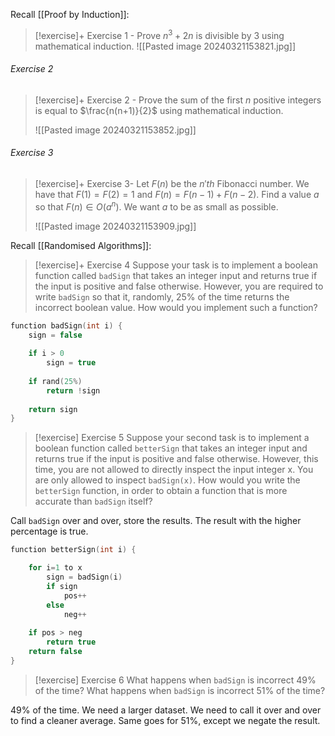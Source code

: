 Recall [[Proof by Induction]]:

> [!exercise]+ Exercise 1 - Prove $n^3 +2n$ is divisible by 3 using mathematical induction.
> ![[Pasted image 20240321153821.jpg]]

<div style="page-break-after: always;"></div>

###### Exercise 2

> [!exercise]+ Exercise 2 - Prove the sum of the first $n$ positive integers is equal to $\frac{n(n+1)}{2}$ using mathematical induction.
> 
> ![[Pasted image 20240321153852.jpg]]

<div style="page-break-after: always;"></div>

###### Exercise 3

> [!exercise]+ Exercise 3- Let $F(n)$ be the $n'th$ Fibonacci number. We have that $F(1) = F(2) = 1$ and $F(n)=F(n-1)+F(n-2)$. Find a value $a$ so that $F(n) \in O(a^n)$. We want $a$ to be as small as possible.
> 
> ![[Pasted image 20240321153909.jpg]]

<div style="page-break-after: always;"></div>

Recall [[Randomised Algorithms]]:


> [!exercise]+ Exercise 4 
> Suppose your task is to implement a boolean function called `badSign` that takes an integer input and returns true if the input is positive and false otherwise. However, you are required to write `badSign` so that it, randomly, 25% of the time returns the incorrect boolean value. How would you implement such a function?

```c
function badSign(int i) {
	sign = false
	
	if i > 0
		sign = true
	
	if rand(25%)
		return !sign
		
	return sign
}
```

> [!exercise] Exercise 5
> Suppose your second task is to implement a boolean function called `betterSign` that takes an integer input and returns true if the input is positive and false otherwise. However, this time, you are not allowed to directly inspect the input integer x. You are only allowed to inspect `badSign(x)`. How would you write the `betterSign` function, in order to obtain a function that is more accurate than `badSign` itself?
> 

Call `badSign` over and over, store the results. The result with the higher percentage is true.

```c
function betterSign(int i) {

	for i=1 to x
		sign = badSign(i)
		if sign
			pos++
		else
			neg++
	
	if pos > neg
		return true
	return false
}
```

> [!exercise] Exercise 6
> What happens when `badSign` is incorrect 49% of the time? What happens when `badSign` is incorrect 51% of the time?

49% of the time. We need a larger dataset. We need to call it over and over to find a cleaner average. Same goes for 51%, except we negate the result.





